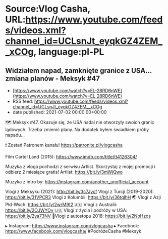 # Source:Vlog Casha, URL:https://www.youtube.com/feeds/videos.xml?channel_id=UCLsnJt_eyqkGZ4ZEM__xCOg, language:pl-PL

## Widziałem napad, zamknięte granice z USA... zmiana planów - Meksyk #47
 - [https://www.youtube.com/watch?v=EL-28RD6nWE](https://www.youtube.com/watch?v=EL-28RD6nWE)
 - RSS feed: https://www.youtube.com/feeds/videos.xml?channel_id=UCLsnJt_eyqkGZ4ZEM__xCOg
 - date published: 2021-07-02 00:00:00+00:00

🗺️ Meksyk #47. Okazuje się, że USA nadal nie otworzyły swoich granic lądowych. Trzeba zmienić plany. Na dodatek byłem świadkiem próby napadu...

❗ Zostań Patronem kanału!
https://patronite.pl/vlogcasha

Film Cartel Land (2015): https://www.imdb.com/title/tt4126304/

Muzyka z vloga pochodzi z serwisu Artlist. Skorzystaj z mojej promocji i odbierz 2 miesiące gratis!
Artlist: https://bit.ly/3mWjQwo

Muzyka z intro by: https://instagram.com/another_unofficial_account

Vlogi z Meksyku (2021): http://bit.ly/3c7Jycf
Vlogi z Turcji (2019-2020): https://bit.ly/31VPCR3
Vlogi z Kolumbii: https://bit.ly/36tqlhH
🌏 Vlogi z Azji Płd-Wsch: https://bit.ly/2wrM9t2
🇦🇺 Vlogi z Australii: https://bit.ly/2OJWYOy
🇺🇸 Vlogi z życia i podróży w USA: https://bit.ly/2ya73NV
🚙Vlogi z autostopu 2018: https://bit.ly/2NbHzos

▸ Instagram: https://www.instagram.com/vlogcasha
▸ Facebook: https://www.facebook.com/vlogcasha/
#PodróżeCasha #Meksyk

